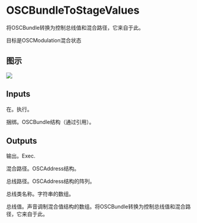 # OSCBundleToStageValues

将OSCBundle转换为控制总线值和混合路径，它来自于此。

目标是OSCModulation混合状态

## 图示

![]($-20221218-18061137.png)

## Inputs

在。执行。

捆绑。OSCBundle结构（通过引用）。 

## Outputs

输出。Exec.

混合路径。OSCAddress结构。

总线路径。OSCAddress结构的阵列。

总线类名称。字符串的数组。

总线值。声音调制混合值结构的数组。将OSCBundle转换为控制总线值和混合路径，它来自于此。
